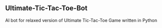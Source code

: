 ## Ultimate-Tic-Tac-Toe-Bot
AI bot for relaxed version of Ultimate Tic-Tac-Toe Game written in Python

